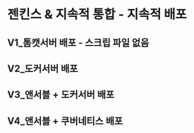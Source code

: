# 젠킨스 & 지속적 통합 - 지속적 배포

##  V1_톰캣서버 배포 - 스크립 파일 없음 
##  V2_도커서버 배포 
##  V3_앤서블 + 도커서버 배포
##  V4_앤서블 + 쿠버네티스 배포
